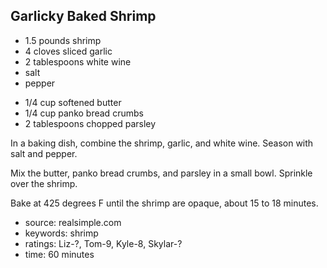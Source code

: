 Garlicky Baked Shrimp
---------------------

- 1.5 pounds shrimp
- 4 cloves sliced garlic
- 2 tablespoons white wine
- salt
- pepper
<!-- -->
- 1/4 cup softened butter
- 1/4 cup panko bread crumbs
- 2 tablespoons chopped parsley

In a baking dish, combine the shrimp, garlic, and white wine.  Season
with salt and pepper.

Mix the butter, panko bread crumbs, and parsley in a small bowl.
Sprinkle over the shrimp.

Bake at 425 degrees F until the shrimp are opaque, about 15 to 18
minutes.

- source: realsimple.com
- keywords: shrimp
- ratings: Liz-?, Tom-9, Kyle-8, Skylar-?
- time: 60 minutes
